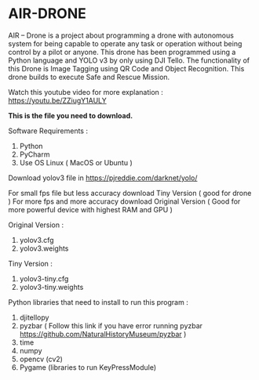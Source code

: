 # AIR-DRONE
AIR – Drone is a project about programming a drone with autonomous system for being capable to operate any task or operation without being control by a pilot or anyone. This drone has been programmed using a Python language and YOLO v3 by only using DJI Tello. The functionality of this Drone is Image Tagging using QR Code and Object Recognition. This drone builds to execute Safe and Rescue Mission.

Watch this youtube video for more explanation : https://youtu.be/ZZiugY1AULY

**This is the file you need to download.**

Software Requirements :
1. Python
2. PyCharm
3. Use OS Linux ( MacOS or Ubuntu )

Download yolov3 file in https://pjreddie.com/darknet/yolo/

For small fps file but less accuracy download  Tiny Version ( good for drone )
For more fps and more accuracy download Original Version ( Good for more powerful device with highest RAM and GPU )

Original Version :
1. yolov3.cfg
2. yolov3.weights

Tiny Version :
1. yolov3-tiny.cfg 
2. yolov3-tiny.weights

Python libraries that need to install to run this program :
1. djitellopy
2. pyzbar ( Follow this link if you have error running pyzbar https://github.com/NaturalHistoryMuseum/pyzbar )
3. time
4. numpy
5. opencv (cv2)
6. Pygame (libraries to run KeyPressModule)
